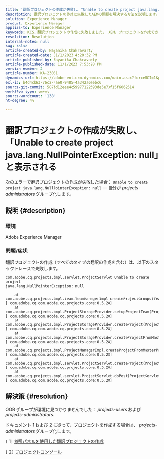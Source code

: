 ```yaml
---
title: '翻訳プロジェクトの作成が失敗し、"Unable to create project java.lang.NullPointerException: null"が表示されます'
description: 翻訳プロジェクトの作成に失敗したAEMの問題を解決する方法を説明します。 OOB グループが見つかりませんでした。
solution: Experience Manager
product: Experience Manager
applies-to: Experience Manager
keywords: KCS，翻訳プロジェクトの作成に失敗しました， AEM，プロジェクトを作成できません， java.lang.NullPointerException
resolution: Resolution
internal-notes: null
bug: false
article-created-by: Nayanika Chakravarty
article-created-date: 11/1/2023 4:20:32 PM
article-published-by: Nayanika Chakravarty
article-published-date: 11/1/2023 7:53:28 PM
version-number: 2
article-number: KA-23031
dynamics-url: https://adobe-ent.crm.dynamics.com/main.aspx?forceUCI=1&pagetype=entityrecord&etn=knowledgearticle&id=8d39a28e-d278-ee11-8179-6045bd0065f9
exl-id: b4d4cb63-76c2-4ae0-9485-4a342a6aebc6
source-git-commit: 587bd12eee4c59977122393de5e73f15f6062614
workflow-type: tm+mt
source-wordcount: '138'
ht-degree: 4%

---
```


# 翻訳プロジェクトの作成が失敗し、「Unable to create project java.lang.NullPointerException: null」と表示される


次のエラーで翻訳プロジェクトの作成が失敗した場合： `Unable to create project java.lang.NullPointerException: null`  — 自分が *projects-administrators* グループ化します。

## 説明 {#description}


### 環境

Adobe Experience Manager

### 問題/症状

翻訳プロジェクトの作成（すべてのタイプの翻訳の作成を含む）は、以下のスタックトレースで失敗します。


```
com.adobe.cq.projects.impl.servlet.ProjectServlet Unable to create project
java.lang.NullPointerException: null

    at com.adobe.cq.projects.impl.team.TeamManagerImpl.createProjectGroups(TeamManagerImpl.java:346) [ com.adobe.cq.com.adobe.cq.projects.core:0.5.28] 
    at com.adobe.cq.projects.impl.ProjectStorageProvider.setupProjectTeam(ProjectStorageProvider.java:691) [ com.adobe.cq.com.adobe.cq.projects.core:0.5.28] 
    at com.adobe.cq.projects.impl.ProjectStorageProvider.createProject(ProjectStorageProvider.java:636) [ com.adobe.cq.com.adobe.cq.projects.core:0.5.28] 
    at com.adobe.cq.projects.impl.ProjectStorageProvider.createProjectFromMasterProject(ProjectStorageProvider.java:514) [ com.adobe.cq.com.adobe.cq.projects.core:0.5.28] 
    at com.adobe.cq.projects.impl.ProjectManagerImpl.createProjectFromMasterProject(ProjectManagerImpl.java:92) [ com.adobe.cq.com.adobe.cq.projects.core:0.5.28] 
    at com.adobe.cq.projects.impl.servlet.ProjectServlet.createProject(ProjectServlet.java:297) [ com.adobe.cq.com.adobe.cq.projects.core:0.5.28] 
    at com.adobe.cq.projects.impl.servlet.ProjectServlet.doPost(ProjectServlet.java:196) [ com.adobe.cq.com.adobe.cq.projects.core:0.5.28]
```



## 解決策 {#resolution}


OOB グループが環境に見つかりませんでした： *projects-users* および *projects-administrators*.

ドキュメント 1 および 2 に従って、プロジェクトを作成する場合は、 *projects-administrators* グループ化します。

&#x200B;&#x200B;&#x200B;&#x200B;`[` 1`]`  [参照パネルを使用した翻訳プロジェクトの作成](https://experienceleague.adobe.com/docs/experience-manager-65/administering/introduction/tc-manage.html?lang=en#creating-translation-projects-using-the-references-panel)

`[` 2`]`  [プロジェクトコンソール](https://experienceleague.adobe.com/docs/experience-manager-65/authoring/projects/projects.html?lang=en#projects-console)
